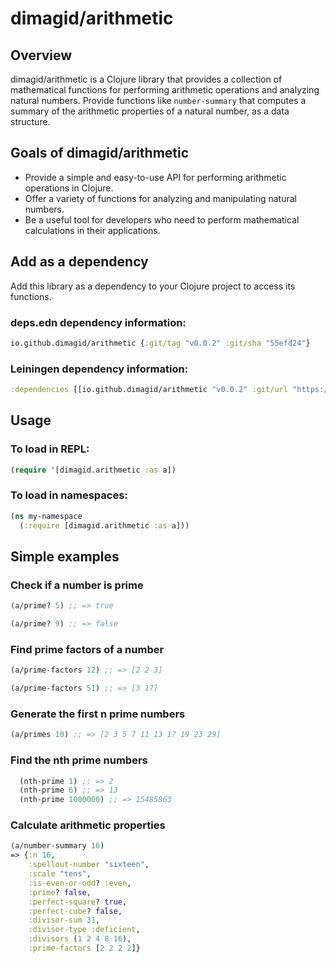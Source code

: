 # dimagid/arithmetic

## Overview
dimagid/arithmetic is a Clojure library that provides a collection of mathematical functions for performing arithmetic operations and analyzing natural numbers. Provide functions like `number-summary` that computes a summary of the arithmetic properties of a natural number, as a data structure.

## Goals of dimagid/arithmetic

- Provide a simple and easy-to-use API for performing arithmetic operations in Clojure.
- Offer a variety of functions for analyzing and manipulating natural numbers.
- Be a useful tool for developers who need to perform mathematical calculations in their applications.

## Add as a dependency

Add this library as a dependency to your Clojure project to access its functions. 

### deps.edn dependency information:
```clojure
io.github.dimagid/arithmetic {:git/tag "v0.0.2" :git/sha "55efd24"}
```

### Leiningen dependency information:
```clojure
:dependencies [[io.github.dimagid/arithmetic "v0.0.2" :git/url "https://github.com/dimagid/arithmetic.git" :git/sha "55efd24"]]
```

## Usage

### To load in REPL:
```clojure
(require '[dimagid.arithmetic :as a])
```

### To load in namespaces:
```clojure
(ns my-namespace
  (:require [dimagid.arithmetic :as a]))
```

## Simple examples

### Check if a number is prime
```clojure
(a/prime? 5) ;; => true

(a/prime? 9) ;; => false
```

### Find prime factors of a number
```clojure
(a/prime-factors 12) ;; => [2 2 3]

(a/prime-factors 51) ;; => [3 17]
```

### Generate the first n prime numbers
```clojure
(a/primes 10) ;; => [2 3 5 7 11 13 17 19 23 29]
```

### Find the nth prime numbers
```clojure
  (nth-prime 1) ;; => 2
  (nth-prime 6) ;; => 13
  (nth-prime 1000000) ;; => 15485863
```

### Calculate arithmetic properties
```clojure
(a/number-summary 16)
=> {:n 16,
    :spellout-number "sixteen",
    :scale "tens",
    :is-even-or-odd? :even,
    :prime? false,
    :perfect-square? true,
    :perfect-cube? false,
    :divisor-sum 31,
    :divisor-type :deficient,
    :divisors (1 2 4 8 16),
    :prime-factors [2 2 2 2]}
```
